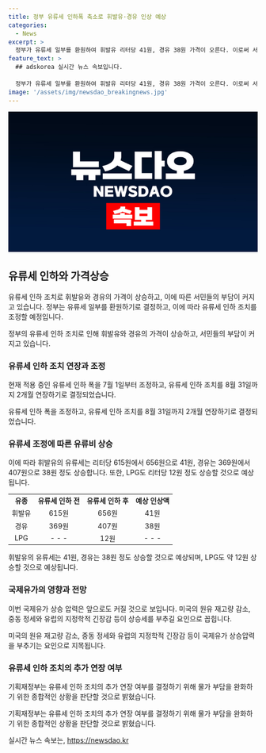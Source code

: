 ```yaml
---
title: 정부 유류세 인하폭 축소로 휘발유·경유 인상 예상
categories:
  - News
excerpt: >
  정부가 유류세 일부를 환원하여 휘발유 리터당 41원, 경유 38원 가격이 오른다. 이로써 서민들의 기름값 부담이 늘 것으로 예상되며, 휘발유는 656원, 경유는 407원이 될 것이다. 국제유가 상승 압력과 불안한 중동 정세, 유럽의 긴장감으로 앞으로의 상승세가 예상된다. 기획재정부는 추가 연장 여부를 결정할 예정이다.
feature_text: >
  ## adskorea 실시간 뉴스 속보입니다.

  정부가 유류세 일부를 환원하여 휘발유 리터당 41원, 경유 38원 가격이 오른다. 이로써 서민들의 기름값 부담이 늘 것으로 예상되며, 휘발유는 656원, 경유는 407원이 될 것이다. 국제유가 상승 압력과 불안한 중동 정세, 유럽의 긴장감으로 앞으로의 상승세가 예상된다. 기획재정부는 추가 연장 여부를 결정할 예정이다.
image: '/assets/img/newsdao_breakingnews.jpg'
---
```


<p><img src="/assets/img/newsdao_breakingnews.jpg" alt="adskorea 속보" /></p>

<h2 data-ke-size="size26">유류세 인하와 가격상승</h2>

<p>유류세 인하 조치로 휘발유와 경유의 가격이 상승하고, 이에 따른 서민들의 부담이 커지고 있습니다. 정부는 유류세 일부를 환원하기로 결정하고, 이에 따라 유류세 인하 조치를 조정할 예정입니다.</p>

<p data-ke-size="size16">정부의 유류세 인하 조치로 인해 휘발유와 경유의 가격이 상승하고, 서민들의 부담이 커지고 있습니다.</p>

<h3>유류세 인하 조치 연장과 조정</h3>

<p>현재 적용 중인 유류세 인하 폭을 7월 1일부터 조정하고, 유류세 인하 조치를 8월 31일까지 2개월 연장하기로 결정되었습니다.</p>

<p data-ke-size="size16">유류세 인하 폭을 조정하고, 유류세 인하 조치를 8월 31일까지 2개월 연장하기로 결정되었습니다.</p>

<h3>유류세 조정에 따른 유류비 상승</h3>

<p>이에 따라 휘발유의 유류세는 리터당 615원에서 656원으로 41원, 경유는 369원에서 407원으로 38원 정도 상승합니다. 또한, LPG도 리터당 12원 정도 상승할 것으로 예상됩니다.</p>

<table>
<tbody>
<tr>
<td style="text-align: center; height: 17px;"><b>유종</b></td>
<td style="text-align: center; height: 17px;"><b>유류세 인하 전</b></td>
<td style="text-align: center; height: 17px;"><b>유류세 인하 후</b></td>
<td style="text-align: center; height: 17px;"><b>예상 인상액</b></td>
</tr>
<tr>
<td style="text-align: center; height: 17px;">휘발유</td>
<td style="text-align: center; height: 17px;">615원</td>
<td style="text-align: center; height: 17px;">656원</td>
<td style="text-align: center; height: 17px;">41원</td>
</tr>
<tr>
<td style="text-align: center; height: 17px;">경유</td>
<td style="text-align: center; height: 17px;">369원</td>
<td style="text-align: center; height: 17px;">407원</td>
<td style="text-align: center; height: 17px;">38원</td>
</tr>
<tr>
<td style="text-align: center; height: 17px;">LPG</td>
<td style="text-align: center; height: 17px;">- - -</td>
<td style="text-align: center; height: 17px;">12원</td>
<td style="text-align: center; height: 17px;">- - -</td>
</tr>
</tbody>
</table>

<p data-ke-size="size16">휘발유의 유류세는 41원, 경유는 38원 정도 상승할 것으로 예상되며, LPG도 약 12원 상승할 것으로 예상됩니다.</p>

<h3>국제유가의 영향과 전망</h3>

<p>이번 국제유가 상승 압력은 앞으로도 커질 것으로 보입니다. 미국의 원유 재고량 감소, 중동 정세와 유럽의 지정학적 긴장감 등이 상승세를 부추길 요인으로 꼽힙니다.</p>

<p data-ke-size="size16">미국의 원유 재고량 감소, 중동 정세와 유럽의 지정학적 긴장감 등이 국제유가 상승압력을 부추기는 요인으로 지목됩니다.</p>

<h3>유류세 인하 조치의 추가 연장 여부</h3>

<p>기획재정부는 유류세 인하 조치의 추가 연장 여부를 결정하기 위해 물가 부담을 완화하기 위한 종합적인 상황을 판단할 것으로 밝혔습니다.</p>

<p data-ke-size="size16">기획재정부는 유류세 인하 조치의 추가 연장 여부를 결정하기 위해 물가 부담을 완화하기 위한 종합적인 상황을 판단할 것으로 밝혔습니다.</p>
실시간 뉴스 속보는, <a href="https://newsdao.kr" rel="dofollow">https://newsdao.kr</a>


